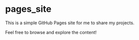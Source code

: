 # pages_site

This is a simple GitHub Pages site for me to share my projects.

Feel free to browse and explore the content!